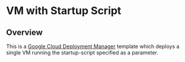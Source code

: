 # VM with Startup Script

## Overview
This is a [Google Cloud Deployment
Manager](https://cloud.google.com/deployment-manager/overview) template which
deploys a single VM running the startup-script specified as a parameter.


